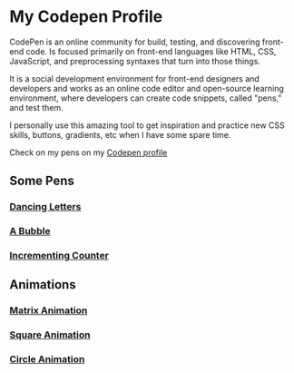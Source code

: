 # My Codepen Profile

CodePen is an online community for build, testing, and discovering front-end code. Is focused primarily on front-end languages like HTML, CSS, JavaScript, and preprocessing syntaxes that turn into those things.

It is a social development environment for front-end designers and developers and works as an online code editor and open-source learning environment, where developers can create code snippets, called "pens," and test them. 

I personally use this amazing tool to get inspiration and practice new CSS skills, buttons, gradients, etc when I have some spare time.

Check on my pens on my [Codepen profile](https://codepen.io/sarahcssiqueira/pens/public)

## Some Pens

### [Dancing Letters](https://codepen.io/sarahcssiqueira/pen/mdGdGPa)

### [A Bubble](https://codepen.io/sarahcssiqueira/pen/XWPJKBX)

### [Incrementing Counter](https://codepen.io/sarahcssiqueira/pen/rNZNrXW)

## Animations

### [Matrix Animation](https://codepen.io/sarahcssiqueira/pen/ZEMEMqX)

### [Square Animation](https://codepen.io/sarahcssiqueira/pen/NWLWBoV)

### [Circle Animation](https://codepen.io/sarahcssiqueira/pen/dyqyjMN)